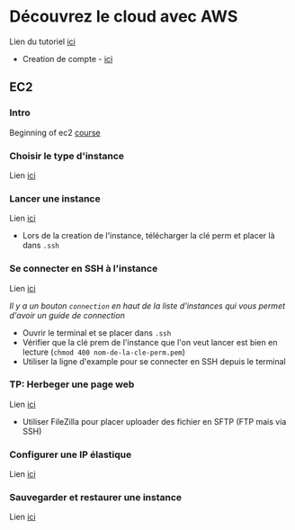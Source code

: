 # Découvrez le cloud avec AWS

Lien du tutoriel [ici](https://openclassrooms.com/fr/courses/4810836-decouvrez-le-cloud-avec-amazon-web-services/4810843-quest-ce-que-le-cloud)

- Creation de compte - [ici](https://openclassrooms.com/fr/courses/4810836-decouvrez-le-cloud-avec-amazon-web-services/4811646-creer-un-compte-sur-aws)

## EC2

### Intro 

Beginning of ec2 [course](https://openclassrooms.com/fr/courses/4810836-decouvrez-le-cloud-avec-amazon-web-services/4871326-introduction-aux-services-damazon-ec2)

### Choisir le type d'instance

Lien [ici](https://openclassrooms.com/fr/courses/4810836-decouvrez-le-cloud-avec-amazon-web-services/4940996-choisir-le-bon-type-d-instance)

### Lancer une instance

Lien [ici](https://openclassrooms.com/fr/courses/4810836-decouvrez-le-cloud-avec-amazon-web-services/4941641-lancer-une-instance)

- Lors de la creation de l'instance, télécharger la clé perm et placer là dans `.ssh`

### Se connecter en SSH à l'instance

Lien [ici](https://openclassrooms.com/fr/courses/4810836-decouvrez-le-cloud-avec-amazon-web-services/4954941-se-connecter-a-linstance)

*Il y a un bouton `connection` en haut de la liste d'instances qui vous permet d'avoir un guide de connection*

- Ouvrir le terminal et se placer dans `.ssh`
- Vérifier que la clé prem de l'instance que l'on veut lancer est bien en lecture (`chmod 400 nom-de-la-cle-perm.pem`)
- Utiliser la ligne d'example pour se connecter en SSH depuis le terminal

### TP: Herbeger une page web

Lien [ici](https://openclassrooms.com/fr/courses/4810836-decouvrez-le-cloud-avec-amazon-web-services/5036781-tp-heberger-une-page-web)

- Utiliser FileZilla pour placer uploader des fichier en SFTP (FTP mais via SSH)

### Configurer une IP élastique

Lien [ici](https://openclassrooms.com/fr/courses/4810836-decouvrez-le-cloud-avec-amazon-web-services/4963801-configurer-une-ip-elastique)

### Sauvegarder et restaurer une instance

Lien [ici](https://openclassrooms.com/fr/courses/4810836-decouvrez-le-cloud-avec-amazon-web-services/4964126-sauvegarder-et-restaurer-une-instance)
